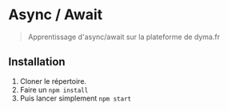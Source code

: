 # Async / Await

> Apprentissage d'async/await sur la plateforme de dyma.fr

## Installation

1. Cloner le répertoire.
2. Faire un `npm install`
3. Puis lancer simplement `npm start`